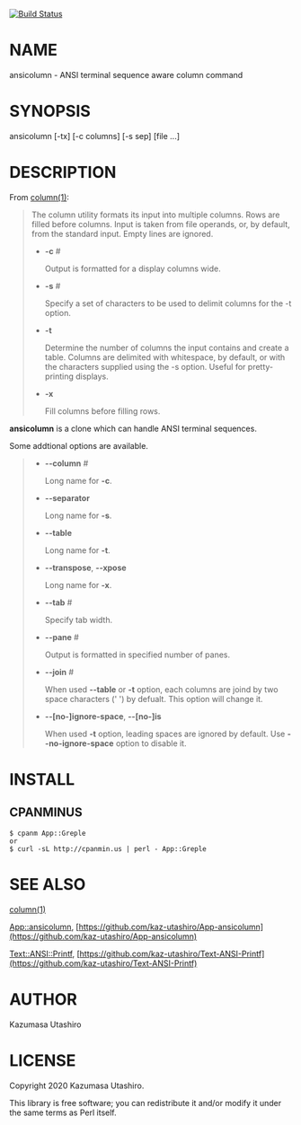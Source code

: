 [![Build Status](https://travis-ci.com/kaz-utashiro/App-ansicolumn.svg?branch=master)](https://travis-ci.com/kaz-utashiro/App-ansicolumn)
# NAME

ansicolumn - ANSI terminal sequence aware column command

# SYNOPSIS

ansicolumn \[-tx\] \[-c columns\] \[-s sep\] \[file ...\]

# DESCRIPTION

From [column(1)](http://man.he.net/man1/column):

> The column utility formats its input into multiple columns.  Rows are
> filled before columns.  Input is taken from file operands, or, by
> default, from the standard input.  Empty lines are ignored.
>
> - **-c** #
>
>     Output is formatted for a display columns wide.
>
> - **-s** #
>
>     Specify a set of characters to be used to delimit columns for the
>     \-t option.
>
> - **-t**
>
>     Determine the number of columns the input contains and create a
>     table.  Columns are delimited with whitespace, by default, or
>     with the characters supplied using the -s option.  Useful for
>     pretty-printing displays.
>
> - **-x**
>
>     Fill columns before filling rows.

**ansicolumn** is a clone which can handle ANSI terminal sequences.

Some addtional options are available.

> - **--column** #
>
>     Long name for **-c**.
>
> - **--separator**
>
>     Long name for **-s**.
>
> - **--table**
>
>     Long name for **-t**.
>
> - **--transpose**, **--xpose**
>
>     Long name for **-x**.
>
> - **--tab** #
>
>     Specify tab width.
>
> - **--pane** #
>
>     Output is formatted in specified number of panes.
>
> - **--join** #
>
>     When used **--table** or **-t** option, each columns are joind by two
>     space characters (' ') by defualt.  This option will change it.
>
> - **--\[no-\]ignore-space**, **--\[no-\]is**
>
>     When used **-t** option, leading spaces are ignored by default.  Use
>     **--no-ignore-space** option to disable it.

# INSTALL

## CPANMINUS

    $ cpanm App::Greple
    or
    $ curl -sL http://cpanmin.us | perl - App::Greple

# SEE ALSO

[column(1)](http://man.he.net/man1/column)

[App::ansicolumn](https://metacpan.org/pod/App::ansicolumn),
[https://github.com/kaz-utashiro/App-ansicolumn](https://github.com/kaz-utashiro/App-ansicolumn)

[Text::ANSI::Printf](https://metacpan.org/pod/Text::ANSI::Printf),
[https://github.com/kaz-utashiro/Text-ANSI-Printf](https://github.com/kaz-utashiro/Text-ANSI-Printf)

# AUTHOR

Kazumasa Utashiro

# LICENSE

Copyright 2020 Kazumasa Utashiro.

This library is free software; you can redistribute it and/or modify
it under the same terms as Perl itself.
